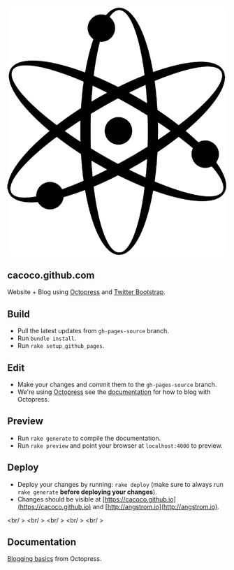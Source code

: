 ![Angstrom](favicon.ico)

## cacoco.github.com

Website + Blog using [Octopress](http://octopress.org/) and [Twitter Bootstrap](http://twitter.github.com/bootstrap).

Build
-----------------------------------------------------------
* Pull the latest updates from `gh-pages-source` branch.
* Run `bundle install`.
* Run `rake setup_github_pages`.

Edit
-----------------------------------------------------------
* Make your changes and commit them to the `gh-pages-source` branch.
* We're using [Octopress](http://octopress.org) see the [documentation](http://octopress.org/docs/blogging/) for how to blog with Octopress.

Preview
-----------------------------------------------------------
* Run `rake generate` to compile the documentation.
* Run `rake preview` and point your browser at `localhost:4000` to preview.

Deploy
-----------------------------------------------------------
* Deploy your changes by running: `rake deploy` (make sure to always run `rake generate` **before deploying your changes**).
* Changes should be visible at [https://cacoco.github.io](https://cacoco.github.io) and [http://angstrom.io](http://angstrom.io).

<br/ >
<br/ >
<br/ >
<br/ >
<br/ >

## Documentation  

[Blogging basics](http://octopress.org/docs/blogging/) from Octopress.

